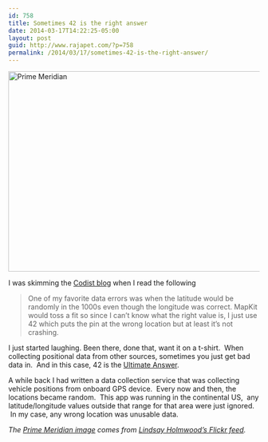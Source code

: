```yaml
---
id: 758
title: Sometimes 42 is the right answer
date: 2014-03-17T14:22:25-05:00
layout: post
guid: http://www.rajapet.com/?p=758
permalink: /2014/03/17/sometimes-42-is-the-right-answer/
---
```

<img loading="lazy" alt="Prime Meridian" src="https://i1.wp.com/anotherlab.smugmug.com/photos/i-tL8GBSj/0/M/i-tL8GBSj-M.jpg?resize=600%2C401" width="600" height="401"  />

I was skimming the [Codist blog](http://thecodist.com/article/our_ios_app_crash_rate) when I read the following

> One of my favorite data errors was when the latitude would be randomly in the 1000s even though the longitude was correct. MapKit would toss a fit so since I can&#8217;t know what the right value is, I just use 42 which puts the pin at the wrong location but at least it&#8217;s not crashing.

I just started laughing. Been there, done that, want it on a t-shirt.  When collecting positional data from other sources, sometimes you just get bad data in.  And in this case, 42 is the [Ultimate Answer](http://en.wikipedia.org/wiki/Phrases_from_The_Hitchhiker%27s_Guide_to_the_Galaxy#Answer_to_the_Ultimate_Question_of_Life.2C_the_Universe.2C_and_Everything_.2842.29 "Answer to the Ultimate Question of Life, the Universe, and Everything").

A while back I had written a data collection service that was collecting vehicle positions from onboard GPS device.  Every now and then, the locations became random.  This app was running in the continental US,  any latitude/longitude values outside that range for that area were just ignored.  In my case, any wrong location was unusable data.

_The [Prime Meridian image](http://www.flickr.com/photos/auxesis/3845266113/) comes from [Lindsay Holmwood&#8217;s Flickr feed](http://www.flickr.com/photos/auxesis/)._